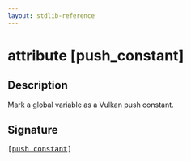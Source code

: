 ```yaml
---
layout: stdlib-reference
---
```


# attribute [push\_constant]

## Description

Mark a global variable as a Vulkan push constant.


## Signature

<pre>
[<a href="/stdlib-reference/attributes/push_constant">push_constant</a>]
</pre>

